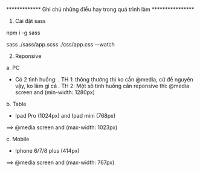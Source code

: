 ************* Ghi chú những điều hay trong quá trình làm ****************


1. Cài đặt sass

npm i -g sass

sass ./sass/app.scss ./css/app.css --watch



2. Reponsive


a. PC

- Có 2 tình huống:
    . TH 1: thông thường thì ko cần @media, cứ để nguyên vậy, ko làm gì cả
    . TH 2: Một số tình huống cần reponsive thì:
        @media screen and (min-width: 1280px)


b. Table

- Ipad Pro (1024px) and Ipad mini (768px)

==> @media screen and (max-width: 1023px)


c. Mobile

- Iphone 6/7/8 plus (414px)

==> @media screen and (max-width: 767px)


